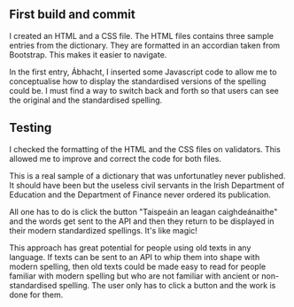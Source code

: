 
## First build and commit
I created an HTML and a CSS file. The HTML files contains three sample entries from the dictionary. They are formatted in an accordian taken from Bootstrap. This makes it easier to navigate.

In the first entry, Ábhacht, I inserted some Javascript code to allow me to conceptualise how to display the standardised versions of the spelling could be. I must find a way to switch back and forth so that users can see the original and the standardised spelling.

## Testing

I checked the formatting of the HTML and the CSS files on validators. This allowed me to improve and correct the code for both files.


This is a real sample of a dictionary that was unfortunatley never published. It should have been but the useless civil servants in the Irish Department of Education and the Department of Finance never ordered its publication.

All one has to do is click the button "Taispeáin an leagan caighdeánaithe" and the words get sent to the API and then they return to be displayed in their modern standardized spellings. It's like magic!

This approach has great potential for people using old texts in any language. If texts can be sent to an API to whip them into shape with modern spelling, then old texts could be made easy to read for people familiar with modern spelling but who are not familiar with ancient or non-standardised spelling. The user only has to click a button and the work is done for them.